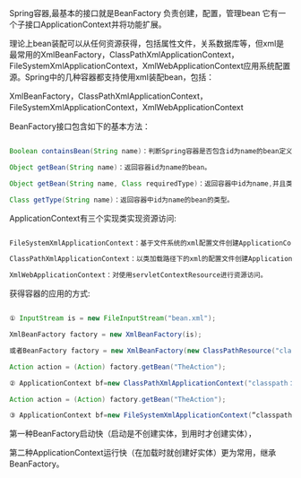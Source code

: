 Spring容器,最基本的接口就是BeanFactory 负责创建，配置，管理bean 它有一个子接口ApplicationContext并将功能扩展。
理论上bean装配可以从任何资源获得，包括属性文件，关系数据库等，但xml是最常用的XmlBeanFactory，ClassPathXmlApplicationContext，FileSystemXmlApplicationContext，XmlWebApplicationContext应用系统配置源。Spring中的几种容器都支持使用xml装配bean，包括：
XmlBeanFactory，ClassPathXmlApplicationContext，FileSystemXmlApplicationContext，XmlWebApplicationContext
BeanFactory接口包含如下的基本方法： 
```java  
Boolean containsBean(String name)：判断Spring容器是否包含id为name的bean定义。
Object getBean(String name)：返回容器id为name的bean。
Object getBean(String name, Class requiredType)：返回容器中id为name,并且类型为requiredType的bean。
Class getType(String name)：返回容器中id为name的bean的类型。
```
ApplicationContext有三个实现类实现资源访问:
```java  
FileSystemXmlApplicationContext：基于文件系统的xml配置文件创建ApplicationContext。
ClassPathXmlApplicationContext：以类加载路径下的xml的配置文件创建ApplicationContext（更为常用）。
XmlWebApplicationContext：对使用servletContextResource进行资源访问。
```
获得容器的应用的方式:
```java  
① InputStream is = new FileInputStream("bean.xml");
XmlBeanFactory factory = new XmlBeanFactory(is);
或者BeanFactory factory = new XmlBeanFactory(new ClassPathResource("classpath：bean.xml"))
Action action = (Action) factory.getBean("TheAction");
② ApplicationContext bf=new ClassPathXmlApplicationContext("classpath：bean.xml")
Action action = (Action) factory.getBean("TheAction");
③ ApplicationContext bf=new FileSystemXmlApplicationContext(“classpath：bean.xml”)
```
第一种BeanFactory启动快（启动是不创建实体，到用时才创建实体），
第二种ApplicationContext运行快（在加载时就创建好实体）更为常用，继承BeanFactory。